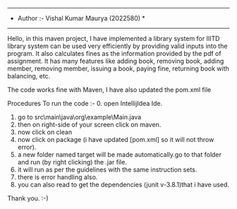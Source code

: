  *******************************************
 * Author :- Vishal Kumar Maurya (2022580) *
 *******************************************

Hello, in this maven project, I have implemented a library system for IIITD library system can be used very efficiently by providing valid inputs into the program.
It also calculates fines as the information provided by the pdf of assignment. It has many features like adding book, removing book, adding member, removing member, issuing a book, paying fine, returning book with balancing, etc.

The code works fine with Maven, I have also updated the pom.xml file

Procedures To run the code :-
0. open IntellijIdea Ide.
1. go to src\main\java\org\example\Main.java
2. then on right-side of your screen click on maven.
3. now click on clean
4. now click on package (i have updated [pom.xml] so it will not throw error).
5. a new folder named target will be made automatically.go to that folder and run (by right clicking) the .jar file.
6. it will run as per the guidelines with the same instruction sets.
7. there is error handling also.
8. you can also read to get the dependencies (junit v-3.8.1)that i have used.

Thank you. :-)
